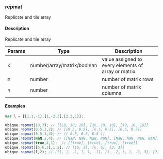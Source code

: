 ### repmat
Replicate and tile array


#### Description

Replicate and tile array


|Params|Type|Description
|---------|----|-----------
|`x` | number/array/matrix/boolean |  value assigned to every elements of array or matrix
|`m` | number | number of matrix rows
|`n` | number | number of matrix columns


#### Examples

```js
var l = [[1,1,-1],[1,-2,3],[2,3,1]];

ubique.repmat(10,3); // [[10, 10, 10], [10, 10, 10], [10, 10, 10]]
ubique.repmat(0.5,3,2); // [[0.5, 0.5], [0.5, 0.5], [0.5, 0.5]]
ubique.repmat(0.5,1,4); // [[ 0.5, 0.5, 0.5 ]]
ubique.repmat(NaN,2,4); // [[NaN, NaN, NaN, NaN], [NaN, NaN, NaN, NaN]]
ubique.repmat(true,4,1);  // [[true], [true], [true], [true]]
ubique.repmat([5,6,3],1,2); // [[5, 5], [6, 6], [3, 3]]
ubique.repmat(l,2); // [[1, 1, -1, 1, 1, -1], [1, -2, 3, 1, -2, 3], [2, 3, 1, 2, 3, 1], [1, 1, -1, 1, 1, -1], [1, -2, 3, 1, -2, 3], [2, 3, 1, 2, 3, 1]]
```

